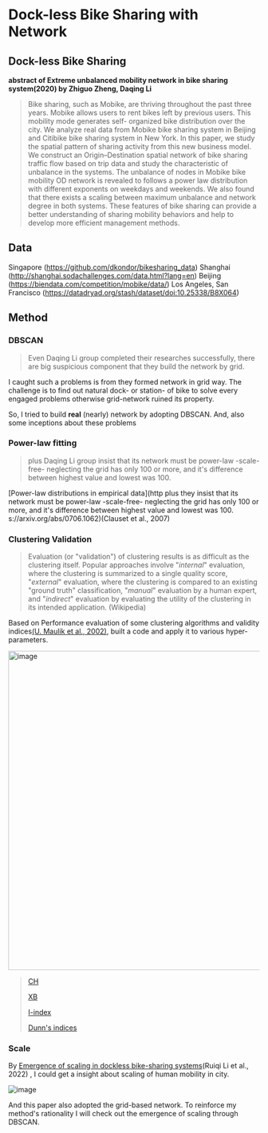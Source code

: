 # Dock-less Bike Sharing with Network

## Dock-less Bike Sharing

**abstract of Extreme unbalanced mobility network in bike sharing system(2020) by Zhiguo Zheng, Daqing Li**

> Bike sharing, such as Mobike, are thriving throughout the past three years. Mobike allows users to rent bikes left by previous users. This mobility mode generates self- organized bike distribution over the city. We analyze real data from Mobike bike sharing system in Beijing and Citibike bike sharing system in New York. In this paper, we study the spatial pattern of sharing activity from this new business model. We construct an Origin–Destination spatial network of bike sharing traffic flow based on trip data and study the characteristic of unbalance in the systems. The unbalance of nodes in Mobike bike mobility OD network is revealed to follows a power law distribution with different exponents on weekdays and weekends. We also found that there exists a scaling between maximum unbalance and network degree in both systems. These features of bike sharing can provide a better understanding of sharing mobility behaviors and help to develop more efficient management methods.

## Data

Singapore (https://github.com/dkondor/bikesharing_data)
Shanghai (http://shanghai.sodachallenges.com/data.html?lang=en)
Beijing (https://biendata.com/competition/mobike/data/)
Los Angeles, San Francisco (https://datadryad.org/stash/dataset/doi:10.25338/B8X064)


## Method

### DBSCAN

>Even Daqing Li group completed their researches successfully, there are big suspicious component that they build the network by grid.

I caught such a problems is from they formed network in grid way. The challenge is to find out natural dock- or station- of bike to solve every engaged problems otherwise grid-network ruined its property.

So, I tried to build **real** (nearly) network by adopting DBSCAN. And, also some inceptions about these problems

### Power-law fitting

> plus Daqing Li group insist that its network must be power-law -scale-free- neglecting the grid has only 100 or more, and it's difference between highest value and lowest was 100. 
 
[Power-law distributions in empirical data](http plus they insist that its network must be power-law -scale-free- neglecting the grid has only 100 or more, and it's difference between highest value and lowest was 100. 
s://arxiv.org/abs/0706.1062)(Clauset et al., 2007) 

### Clustering Validation

>Evaluation (or "validation") of clustering results is as difficult as the clustering itself. Popular approaches involve "_internal_" evaluation, where the clustering is summarized to a single quality score, "_external_" evaluation, where the clustering is compared to an existing "ground truth" classification, "_manual_" evaluation by a human expert, and "_indirect_" evaluation by evaluating the utility of the clustering in its intended application. (Wikipedia)


Based on Performance evaluation of some clustering algorithms and validity indices[(U. Maulik et al., 2002)](https://ieeexplore.ieee.org/document/1114856?reload=true), built a code and apply it to various hyper-parameters. 

<img width="640" alt="image" src="https://user-images.githubusercontent.com/45617987/184480210-767e3c60-c20f-45b6-acdd-a0ba0dc30d53.png">


> [CH](https://www.researchgate.net/publication/233096619_A_Dendrite_Method_for_Cluster_Analysis)
> 
> [XB](https://ieeexplore.ieee.org/document/85677)
> 
> [I-index](https://ieeexplore.ieee.org/document/1114856?reload=true)
> 
> [Dunn's indices](https://www.tandfonline.com/doi/abs/10.1080/01969727408546059)



### Scale

By [Emergence of scaling in dockless bike-sharing systems](https://arxiv.org/abs/2202.06352)(Ruiqi Li et al., 2022) , I could get a insight about scaling of human mobility in city. 

![image](https://user-images.githubusercontent.com/45617987/184480287-134129ae-d2ed-47e1-8ff8-d36e3e342344.png)

And this paper also adopted the grid-based network. To reinforce my method's rationality I will check out the emergence of scaling through DBSCAN.
